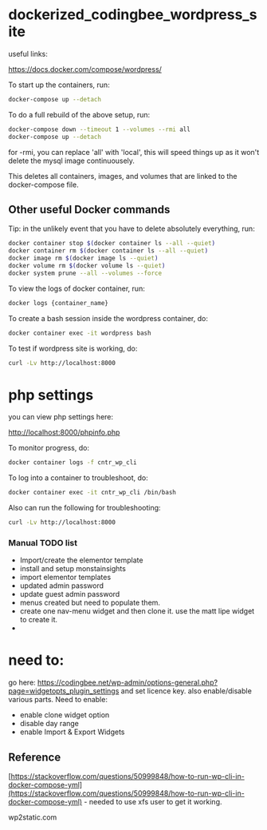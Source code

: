 # dockerized_codingbee_wordpress_site


useful links:

https://docs.docker.com/compose/wordpress/



To start up the containers, run:

```bash
docker-compose up --detach
```



To do a full rebuild of the above setup, run:

```bash
docker-compose down --timeout 1 --volumes --rmi all
docker-compose up --detach
```
for -rmi, you can replace 'all' with 'local', this will speed things up as it won't delete the mysql image continuousely. 


This deletes all containers, images, and volumes that are linked to the docker-compose file.

## Other useful Docker commands

Tip: in the unlikely event that you have to delete absolutely everything, run:

```bash
docker container stop $(docker container ls --all --quiet)
docker container rm $(docker container ls --all --quiet)
docker image rm $(docker image ls --quiet)
docker volume rm $(docker volume ls --quiet)
docker system prune --all --volumes --force
```

To view the logs of docker container, run:

```bash
docker logs {container_name}
```

To create a bash session inside the wordpress container, do:

```bash
docker container exec -it wordpress bash
```


To test if wordpress site is working, do:

```bash
curl -Lv http://localhost:8000
```

# php settings
you can view php settings here:

[http://localhost:8000/phpinfo.php](http://localhost:8000/phpinfo.php)

To monitor progress, do:

```bash
docker container logs -f cntr_wp_cli
```
To log into a container to troubleshoot, do:

```bash
docker container exec -it cntr_wp_cli /bin/bash
```

Also can run the following for troubleshooting:

```bash
curl -Lv http://localhost:8000
```

### Manual TODO list
- Import/create the elementor template
- install and setup monstainsights
- import elementor templates
- updated admin password
- update guest admin password
- menus created but need to populate them. 
- create one nav-menu widget and then clone it. use the matt lipe widget to create it. 
- 




# need to:
go here:
https://codingbee.net/wp-admin/options-general.php?page=widgetopts_plugin_settings
and set licence key. also enable/disable various parts. Need to enable:
- enable clone widget option
- disable day range
- enable Import & Export Widgets



## Reference
[https://stackoverflow.com/questions/50999848/how-to-run-wp-cli-in-docker-compose-yml](https://stackoverflow.com/questions/50999848/how-to-run-wp-cli-in-docker-compose-yml) - needed to use xfs user to get it working. 

wp2static.com